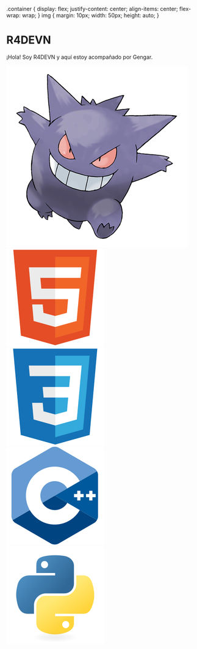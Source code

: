 
  .container {
    display: flex;
    justify-content: center;
    align-items: center;
    flex-wrap: wrap;
  }
  img {
    margin: 10px;
    width: 50px;
    height: auto;
  }
</style>
</head>
<body>

# R4DEVN

¡Hola! Soy R4DEVN y aquí estoy acompañado por Gengar.

<div class="container">
  <img src="https://raw.githubusercontent.com/PokeAPI/sprites/master/sprites/pokemon/other/official-artwork/94.png" alt="Gengar">
  <img src="https://raw.githubusercontent.com/devicons/devicon/master/icons/html5/html5-original.svg" alt="HTML">
  <img src="https://raw.githubusercontent.com/devicons/devicon/master/icons/css3/css3-original.svg" alt="CSS">
  <img src="https://raw.githubusercontent.com/devicons/devicon/master/icons/cplusplus/cplusplus-original.svg" alt="C++">
  <img src="https://raw.githubusercontent.com/devicons/devicon/master/icons/python/python-original.svg" alt="Python">
</div>

</body>
</html>
